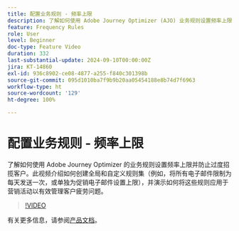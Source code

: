 ```yaml
---
title: 配置业务规则 - 频率上限
description: 了解如何使用 Adobe Journey Optimizer (AJO) 业务规则设置频率上限并防止过度招揽客户。此视频介绍如何创建全局和自定义规则集（例如，将所有电子邮件限制为每天发送一次，或单独为促销电子邮件设置上限），并演示如何将这些规则应用于营销活动以有效管理客户疲劳问题。
feature: Frequency Rules
role: User
level: Beginner
doc-type: Feature Video
duration: 332
last-substantial-update: 2024-09-10T00:00:00Z
jira: KT-14860
exl-id: 936c8902-ce08-4877-a255-f840c301398b
source-git-commit: 095d1010ba7f9b9b20aa05454188e8b74d7f6963
workflow-type: ht
source-wordcount: '129'
ht-degree: 100%

---
```


# 配置业务规则 - 频率上限

了解如何使用 Adobe Journey Optimizer 的业务规则设置频率上限并防止过度招揽客户。此视频介绍如何创建全局和自定义规则集（例如，将所有电子邮件限制为每天发送一次，或单独为促销电子邮件设置上限），并演示如何将这些规则应用于营销活动以有效管理客户疲劳问题。

>[!VIDEO](https://video.tv.adobe.com/v/3433405/?learn=on&captions=chi_hans)

有关更多信息，请参阅[产品文档](https://experienceleague.adobe.com/zh-hans/docs/journey-optimizer/using/configuration/frequency-rules)。

